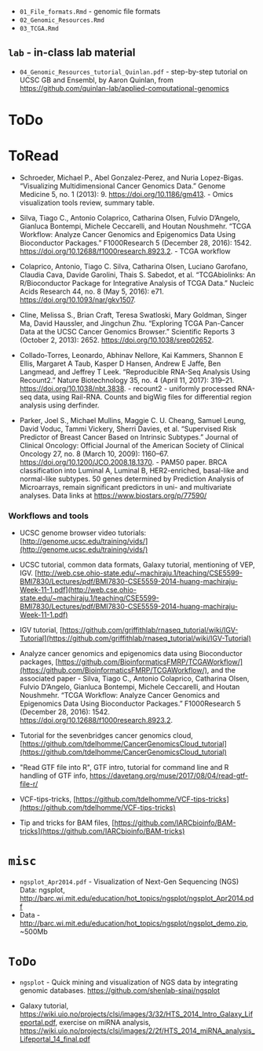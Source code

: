 - `01_File_formats.Rmd` - genomic file formats
- `02_Genomic_Resources.Rmd`
- `03_TCGA.Rmd`

## `lab` - in-class lab material

- `04_Genomic_Resources_tutorial_Quinlan.pdf` - step-by-step tutorial on UCSC GB and Ensembl, by Aaron Quinlan, from https://github.com/quinlan-lab/applied-computational-genomics

# ToDo

# ToRead

- Schroeder, Michael P., Abel Gonzalez-Perez, and Nuria Lopez-Bigas. “Visualizing Multidimensional Cancer Genomics Data.” Genome Medicine 5, no. 1 (2013): 9. https://doi.org/10.1186/gm413. - Omics visualization tools review, summary table.

- Silva, Tiago C., Antonio Colaprico, Catharina Olsen, Fulvio D’Angelo, Gianluca Bontempi, Michele Ceccarelli, and Houtan Noushmehr. “TCGA Workflow: Analyze Cancer Genomics and Epigenomics Data Using Bioconductor Packages.” F1000Research 5 (December 28, 2016): 1542. https://doi.org/10.12688/f1000research.8923.2. - TCGA workflow

- Colaprico, Antonio, Tiago C. Silva, Catharina Olsen, Luciano Garofano, Claudia Cava, Davide Garolini, Thais S. Sabedot, et al. “TCGAbiolinks: An R/Bioconductor Package for Integrative Analysis of TCGA Data.” Nucleic Acids Research 44, no. 8 (May 5, 2016): e71. https://doi.org/10.1093/nar/gkv1507.

- Cline, Melissa S., Brian Craft, Teresa Swatloski, Mary Goldman, Singer Ma, David Haussler, and Jingchun Zhu. “Exploring TCGA Pan-Cancer Data at the UCSC Cancer Genomics Browser.” Scientific Reports 3 (October 2, 2013): 2652. https://doi.org/10.1038/srep02652.

- Collado-Torres, Leonardo, Abhinav Nellore, Kai Kammers, Shannon E Ellis, Margaret A Taub, Kasper D Hansen, Andrew E Jaffe, Ben Langmead, and Jeffrey T Leek. “Reproducible RNA-Seq Analysis Using Recount2.” Nature Biotechnology 35, no. 4 (April 11, 2017): 319–21. https://doi.org/10.1038/nbt.3838. - recount2 - uniformly processed RNA-seq data, using Rail-RNA. Counts and bigWig files for differential region analysis using derfinder.

- Parker, Joel S., Michael Mullins, Maggie C. U. Cheang, Samuel Leung, David Voduc, Tammi Vickery, Sherri Davies, et al. “Supervised Risk Predictor of Breast Cancer Based on Intrinsic Subtypes.” Journal of Clinical Oncology: Official Journal of the American Society of Clinical Oncology 27, no. 8 (March 10, 2009): 1160–67. https://doi.org/10.1200/JCO.2008.18.1370. - PAM50 paper. BRCA classification into Luminal A, Luminal B, HER2-enriched, basal-like and normal-like subtypes. 50 genes determined by Prediction Analysis of Microarrays, remain significant predictors in uni- and multivariate analyses. Data links at https://www.biostars.org/p/77590/

### Workflows and tools

- UCSC genome browser video tutorials: [http://genome.ucsc.edu/training/vids/](http://genome.ucsc.edu/training/vids/)

- UCSC tutorial, common data formats, Galaxy tutorial, mentioning of VEP, IGV. [http://web.cse.ohio-state.edu/~machiraju.1/teaching/CSE5599-BMI7830/Lectures/pdf/BMI7830-CSE5559-2014-huang-machiraju-Week-11-1.pdf](http://web.cse.ohio-state.edu/~machiraju.1/teaching/CSE5599-BMI7830/Lectures/pdf/BMI7830-CSE5559-2014-huang-machiraju-Week-11-1.pdf)

- IGV tutorial, [https://github.com/griffithlab/rnaseq_tutorial/wiki/IGV-Tutorial](https://github.com/griffithlab/rnaseq_tutorial/wiki/IGV-Tutorial)

- Analyze cancer genomics and epigenomics data using Bioconductor packages, [https://github.com/BioinformaticsFMRP/TCGAWorkflow/](https://github.com/BioinformaticsFMRP/TCGAWorkflow/), and the associated paper - Silva, Tiago C., Antonio Colaprico, Catharina Olsen, Fulvio D’Angelo, Gianluca Bontempi, Michele Ceccarelli, and Houtan Noushmehr. “TCGA Workflow: Analyze Cancer Genomics and Epigenomics Data Using Bioconductor Packages.” F1000Research 5 (December 28, 2016): 1542. https://doi.org/10.12688/f1000research.8923.2.

- Tutorial for the sevenbridges cancer genomics cloud, [https://github.com/tdelhomme/CancerGenomicsCloud_tutorial](https://github.com/tdelhomme/CancerGenomicsCloud_tutorial)

- "Read GTF file into R", GTF intro, tutorial for command line and R handling of GTF info, https://davetang.org/muse/2017/08/04/read-gtf-file-r/

- VCF-tips-tricks, [https://github.com/tdelhomme/VCF-tips-tricks](https://github.com/tdelhomme/VCF-tips-tricks)

- Tip and tricks for BAM files, [https://github.com/IARCbioinfo/BAM-tricks](https://github.com/IARCbioinfo/BAM-tricks)

# `misc`

- `ngsplot_Apr2014.pdf` - Visualization of Next-Gen Sequencing (NGS) Data: ngsplot, http://barc.wi.mit.edu/education/hot_topics/ngsplot/ngsplot_Apr2014.pdf
- Data - http://barc.wi.mit.edu/education/hot_topics/ngsplot/ngsplot_demo.zip, ~500Mb


# `ToDo`

- `ngsplot` - Quick mining and visualization of NGS data by integrating genomic databases. https://github.com/shenlab-sinai/ngsplot

- Galaxy tutorial, https://wiki.uio.no/projects/clsi/images/3/32/HTS_2014_Intro_Galaxy_Lifeportal.pdf, exercise on miRNA analysis, https://wiki.uio.no/projects/clsi/images/2/2f/HTS_2014_miRNA_analysis_Lifeportal_14_final.pdf
